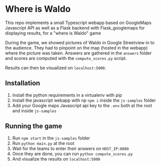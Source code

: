 # Where is Waldo

This repo implements a small Typescript webapp based on GoogleMaps Javascript API as well as a Flask backend with Flask_googlemaps for displaying results, for a "where is Waldo" game

During the game, we showed pictures of Waldo in Google Streetview in to the audience. They had to pinpoint on the map (hosted in the webapp) where the picture was taken. Answers are gathered in the `answers` folder and scores are computed with the `compute_scores.py` script.

Results can then be visualized on `localhost:5000`.

## Installation

1. Install the python requirements in a virtualenv with pip
2. Install the javascript webapp with np `npm i` inside the `js-samples` folder
3. Add your Google maps Javascript api key to the `.env` both at the root and inside `js-samples`

## Running the game

1. Run `npm start` in the `js-samples` folder
2. Run `python main.py` at the root
3. Wait for the teams to enter their answers on `HOST_IP:8080`
4. Once they are done, you can run `python compute_scores.py`
5. And visualize the results on `localhost:5000`